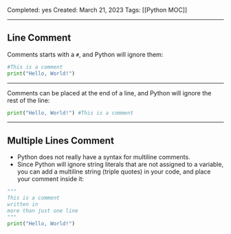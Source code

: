 Completed: yes
Created: March 21, 2023
Tags: [[Python MOC]]

---
## Line Comment

Comments starts with a `#`, and Python will ignore them:
```Python
#This is a comment  
print("Hello, World!")
```

---
Comments can be placed at the end of a line, and Python will ignore the rest of the line:
``` Python
print("Hello, World!") #This is a comment
```

---

## Multiple Lines Comment
- Python does not really have a syntax for multiline comments.
- Since Python will ignore string literals that are not assigned to a variable, you can add a multiline string (triple quotes) in your code, and place your comment inside it:

```Python
"""  
This is a comment  
written in  
more than just one line  
"""  
print("Hello, World!")
```
